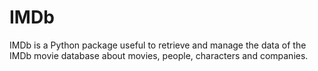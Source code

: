 # IMDb
IMDb is a Python package useful to retrieve and manage the data of the IMDb movie database about movies, people, characters and companies.
